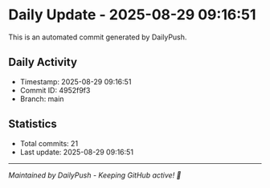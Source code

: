 # Daily Update - 2025-08-29 09:16:51

This is an automated commit generated by DailyPush.

## Daily Activity
- Timestamp: 2025-08-29 09:16:51
- Commit ID: 4952f9f3
- Branch: main

## Statistics
- Total commits: 21
- Last update: 2025-08-29 09:16:51

---
*Maintained by DailyPush - Keeping GitHub active! 🚀*

